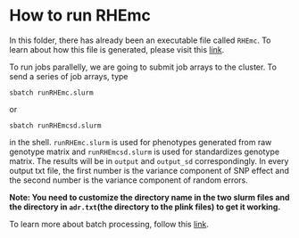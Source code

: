 # How to run RHEmc

In this folder, there has already been an executable file called `RHEmc`. To learn about how this file is generated, please visit 
this [link](https://github.com/skybullbobby/RHE-mc/tree/simupheno). 

To run jobs parallelly, we are going to submit job arrays to the cluster. To send a series of job arrays, type

```
sbatch runRHEmc.slurm
```
or

```
sbatch runRHEmcsd.slurm
```

in the shell. `runRHEmc.slurm` is used for phenotypes generated from raw genotype matrix and `runRHEmcsd.slurm` is used for standardizes genotype matrix.
The results will be in `output` and `output_sd` correspondingly. In every output txt file, the first number is the variance component of SNP effect and the second number is the variance component of random errors.

**Note: You need to customize the directory name in the two slurm files and the directory in `adr.txt`(the directory to the plink files) to get it working.**

To learn more about batch processing, follow this [link](https://slurm.schedmd.com/sbatch.html).
